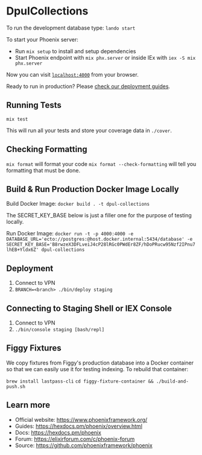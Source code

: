 # DpulCollections

To run the development database type: `lando start`

To start your Phoenix server:

  * Run `mix setup` to install and setup dependencies
  * Start Phoenix endpoint with `mix phx.server` or inside IEx with `iex -S mix phx.server`

Now you can visit [`localhost:4000`](http://localhost:4000) from your browser.

Ready to run in production? Please [check our deployment guides](https://hexdocs.pm/phoenix/deployment.html).

## Running Tests

`mix test`

This will run all your tests and store your coverage data in `./cover`.

## Checking Formatting

`mix format` will format your code
`mix format --check-formatting` will tell you formatting that must be done.

## Build & Run Production Docker Image Locally

Build Docker Image: `docker build . -t dpul-collections`

The SECRET_KEY_BASE below is just a filler one for the purpose of testing locally.

Run Docker Image: `docker run -t -p 4000:4000 -e DATABASE_URL='ecto://postgres:@host.docker.internal:5434/database' -e SECRET_KEY_BASE='B8rwzeX3DFLveiJ4cP28lRGc0PWdEr8ZF/hDoPRucw95Nzf2IPnu7lhEB+Yldx6Z' dpul-collections`

## Deployment

1. Connect to VPN
1. `BRANCH=<branch> ./bin/deploy staging`

## Connecting to Staging Shell or IEX Console

1. Connect to VPN
1. `./bin/console staging [bash/repl]`

## Figgy Fixtures

We copy fixtures from Figgy's production database into a Docker container so that we can easily use it for testing indexing. To rebuild that container:

`brew install lastpass-cli`
`cd figgy-fixture-container && ./build-and-push.sh`

## Learn more

  * Official website: https://www.phoenixframework.org/
  * Guides: https://hexdocs.pm/phoenix/overview.html
  * Docs: https://hexdocs.pm/phoenix
  * Forum: https://elixirforum.com/c/phoenix-forum
  * Source: https://github.com/phoenixframework/phoenix
